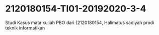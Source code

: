 # 2120180154-TI01-20192020-3-4
Studi Kasus mata kuliah PBO dari {2120180154, Halimatus sadiyah prodi teknik informatikan 

